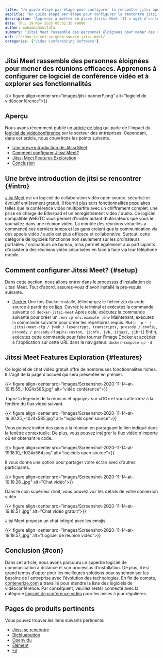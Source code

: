```yaml
---
title: "Un guide étape par étape pour configurer la rencontre jitsi open source" 
seoTitle: "Un guide étape par étape pour configurer la rencontre jitsi open source" 
description: "Apprenez à mettre en place Jitssi Meet. Il s'agit d'un logiciel de vidéoconférence open source conçu pour répondre aux besoins de communication distante et offre des fonctionnalités puissantes" 
date: Thu, 19 Nov 2020 09:32:35 +0000
author: muhammadmustafa
summary: "Jitsi Meet rassemble des personnes éloignées pour mener des réunions efficaces. Apprenons à configurer ce logiciel de conférence vidéo et à explorer ses fonctionnalités" 
url: /fr/how-to-set-up-open-source-jitsi-meet/
categories: ['Video Conferencing Software']
---
```


## Jitsi Meet rassemble des personnes éloignées pour mener des réunions efficaces. Apprenons à configurer ce logiciel de conférence vidéo et à explorer ses fonctionnalités

{{< figure align=center src="images/jitsi-bannerF.png" alt="logiciel de vidéoconférence">}}


## Aperçu
Nous avons récemment publié un [article de blog][1] qui parle de l'impact du [logiciel de vidéoconférence][2] sur le secteur des entreprises. Cependant, dans cet article, nous couvrirons les points suivants.
  * [Une brève introduction de Jitssi Meet][3]
  * [Comment configurer Jitssi Meet?][4]
  * [Jitssi Meet Features Exploration][5]
  * [Conclusion][6]

## Une brève introduction de jitsi se rencontrer {#intro}

[Jitsi Meet][7] est un logiciel de collaboration vidéo open source, sécurisé et évolutif entièrement gratuit. Il fournit plusieurs fonctionnalités populaires telles que la conférence vidéo multipartite avec un chiffrement complet, une prise en charge de Etherpad et un enregistrement vidéo / audio. Ce logiciel compatible WeBrTC vous permet d'inviter autant d'utilisateurs que vous le souhaitez dans une réunion vidéo.
La montée des réunions virtuelles a commencé ces derniers temps et les gens croient que la communication via des appels vidéo / audio est plus efficace et collaborative. Surtout, cette catégorie de logiciels fonctionne non seulement sur les ordinateurs portables / ordinateurs de bureau, mais permet également aux participants d'assister à des réunions vidéo sécurisées en face à face via leur téléphone mobile.

## Comment configurer Jitssi Meet? {#setup}

Dans cette section, nous allons entrer dans le processus d'installation de Jitssi Meet. Tout d'abord, assurez-vous d'avoir installé la pré-requis suivante.
  * [Docker][8]
Une fois Docker installé, téléchargez le fichier zip du code source à partir de ce [lien][9].
Ouvrez le terminal et exécutez la commande suivante
`cd docker-jitsi-meet`
Après cela, exécutez la commande suivante pour créer un `.env`
`cp env.example .env`
Maintenant, exécutez la commande suivante pour créer les répertoires requis.
`Mkdir -p ~ / .jitsi-meet-cfg / {web / lesencrypt, transcripts, prosody / config, prosody / prosody-Plugins-custom, jicofo, jvb, jigasi, jibri}`
Enfin, exécutez cette commande pour faire tourner l'image Docker et accéder à l'application sur cette URL dans le navigateur.
`docker-compose up -d`

## Jitssi Meet Features Exploration {#features}

Ce logiciel de chat vidéo gratuit offre de nombreuses fonctionnalités riches. Il s'agit de la page d'accueil qui sera présentée en premier.

{{< figure align=center src="images/Screenshot-2020-11-14-at-19.15.55_-1024x585.jpg" alt="vidéo conférence">}}

Tapez la légende de la réunion et appuyez sur «GO» et vous atterrirez à la fenêtre du flux vidéo suivant.

{{< figure align=center src="images/Screenshot-2020-11-14-at-19.30.25_-1024x585.jpg" alt="logiciels open source">}}

Vous pouvez inviter des gens à la réunion en partageant le lien indiqué dans la fenêtre contextuelle. De plus, vous pouvez intégrer le flux vidéo n'importe où en obtenant le code.

{{< figure align=center src="images/Screenshot-2020-11-14-at-19.18.10_-1024x584.jpg" alt="logiciels open source">}}

Il vous donne une option pour partager votre écran avec d'autres participants.

{{< figure align=center src="images/Screenshot-2020-11-14-at-19.19.28_.jpg" alt="Chat vidéo">}}

Dans le coin supérieur droit, vous pouvez voir les détails de votre connexion vidéo.

{{< figure align=center src="images/Screenshot-2020-11-14-at-19.18.51_.jpg" alt="Chat vidéo gratuit">}}

Jitsi Meet propose un chat intégré avec les emojis.

{{< figure align=center src="images/Screenshot-2020-11-14-at-19.19.57_.jpg" alt="Logiciel de réunion vidéo">}}


## Conclusion {#con}

Dans cet article, nous avons parcouru un superbe logiciel de communication à distance et son processus d'installation. De plus, il est grand temps d'opter pour les meilleures solutions pour synchroniser les besoins de l'entreprise avec l'évolution des technologies. En fin de compte, [contenerize.com][10] a travaillé pour étendre la liste des logiciels de vidéoconférence. Par conséquent, veuillez rester connecté avec la catégorie [logiciel de conférence vidéo][2] pour les mises à jour régulières.

## Pages de produits pertinents
Vous pouvez trouver les liens suivants pertinents:
  * [Jitssi se rencontre][7]
  * [Bigbluebutton][11]
  * [Openvidu][12]
  * [Élément][13]
  * [Fil][14]



[1]: https://blog.containerize.com/video-conferencing-software/video-conferencing-apps-how-it-benefits-your-business/
[2]: https://products.containerize.com/video-conferencing/
[3]: #intro
[4]: #setup
[5]: #features
[6]: #con
[7]: https://products.containerize.com/video-conferencing/jitsi
[8]: https://www.docker.com/products/docker-desktop
[9]: https://github.com/jitsi/docker-jitsi-meet/releases/tag/stable-5142
[10]: https://www.containerize.com/
[11]: https://products.containerize.com/video-conferencing/bigbluebutton
[12]: https://products.containerize.com/video-conferencing/openvidu
[13]: https://products.containerize.com/video-conferencing/element
[14]: https://products.containerize.com/video-conferencing/wire
